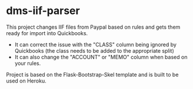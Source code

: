 dms-iif-parser
============

This project changes IIF files from Paypal based on rules and gets them ready for import into Quickbooks.
* It can correct the issue with the "CLASS" column being ignored by Quickbooks (the class needs to be added to the appropriate split)
* It can also change the "ACCOUNT" or "MEMO" column when based on your rules.

Project is based on the Flask-Bootstrap-Skel template and is built to be used on Heroku.
